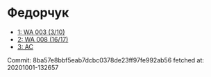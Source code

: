 # Федорчук
- [1: WA 003 (3/10)](1.md)
- [2: WA 008 (16/17)](2.md)
- [3: AC](3.md)

Commit: 8ba57e8bbf5eab7dcbc0378de23ff97fe992ab56
 fetched at: 20201001-132657

